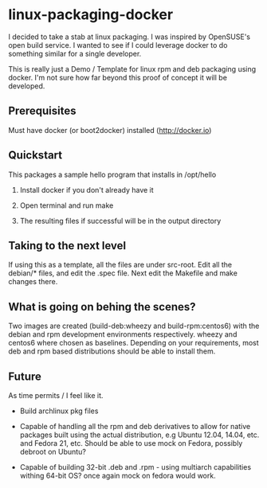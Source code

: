 # linux-packaging-docker

I decided to take a stab at linux packaging.  I was inspired by
OpenSUSE's open build service.  I wanted to see if I could leverage
docker to do something similar for a single developer.

This is really just a Demo / Template for linux rpm and deb packaging using docker.  I'm not sure how far beyond this proof of concept it will be developed.

## Prerequisites

Must have docker (or boot2docker) installed (http://docker.io)

## Quickstart

This packages a sample hello program that installs in /opt/hello

1.  Install docker if you don't already have it

2.  Open terminal and run make

3.  The resulting files if successful will be in the output directory

## Taking to the next level

If using this as a template, all the files are under src-root.  Edit all the debian/*  files, and edit the .spec file.  Next edit the Makefile and make changes there.

## What is going on behing the scenes?

Two images are created (build-deb:wheezy and build-rpm:centos6) with the debian and rpm development environments respectively.  wheezy and centos6 where chosen as baselines.  Depending on your requirements, most deb and rpm based distributions should be able to install them.

## Future

As time permits / I feel like it.

* Build archlinux pkg files

* Capable of handling all the rpm and deb derivatives to allow for native packages built using the actual distribution,  e.g Ubuntu 12.04, 14.04, etc.  and Fedora 21, etc.  Should be able to use mock on Fedora, possibly debroot on Ubuntu?

* Capable of building 32-bit .deb and .rpm - using multiarch capabilities withing 64-bit OS?  once again mock on fedora would work.